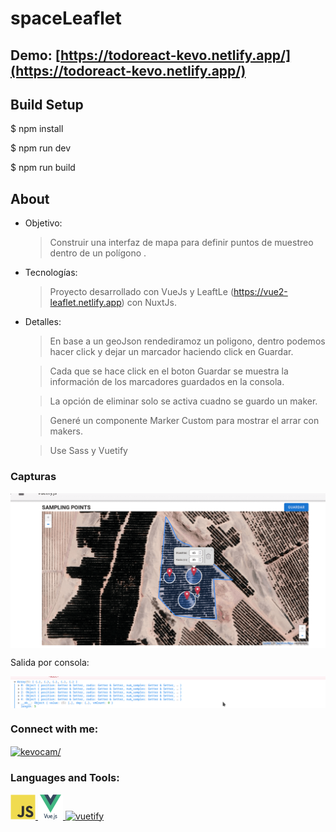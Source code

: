 # spaceLeaflet

## Demo: [https://todoreact-kevo.netlify.app/](https://todoreact-kevo.netlify.app/)

## Build Setup

$ npm install

$ npm run dev

$ npm run build

## About

- Objetivo: 
    >Construir una interfaz de mapa para definir puntos de muestreo dentro de un polígono .

- Tecnologías:
    > Proyecto desarrollado con VueJs y LeaftLe (https://vue2-leaflet.netlify.app) con NuxtJs.

- Detalles: 
    > En base a un geoJson rendediramoz un poligono, dentro podemos hacer click y dejar un marcador haciendo click en Guardar.

    > Cada que se hace click en el boton Guardar se muestra la información de los marcadores guardados en la consola.

    > La opción de eliminar solo se activa cuadno se guardo un maker.

    > Generé un componente Marker Custom para mostrar el arrar con makers.

    > Use Sass y Vuetify

 ### Capturas
 
<img align="center" src="./assets/screen2.png" alt="screen1/"  />
<br>
<p>Salida por consola:</p>
<img align="center" src="./assets/screen1.png" alt="screen1/"  />


<h3 align="left">Connect with me:</h3>
<p align="left">
<a href="https://linkedin.com/in/kevocam/" target="blank"><img align="center" src="https://raw.githubusercontent.com/rahuldkjain/github-profile-readme-generator/master/src/images/icons/Social/linked-in-alt.svg" alt="kevocam/" height="30" width="40" /></a>
</p>

<h3 align="left">Languages and Tools:</h3>
<p align="left"> <a href="https://developer.mozilla.org/en-US/docs/Web/JavaScript" target="_blank"> <img src="https://raw.githubusercontent.com/devicons/devicon/master/icons/javascript/javascript-original.svg" alt="javascript" width="40" height="40"/> </a> <a href="https://vuejs.org/" target="_blank"> <img src="https://raw.githubusercontent.com/devicons/devicon/master/icons/vuejs/vuejs-original-wordmark.svg" alt="vuejs" width="40" height="40"/> </a> <a href="https://vuetifyjs.com/en/" target="_blank"> <img src="https://bestofjs.org/logos/vuetify.svg" alt="vuetify" width="40" height="40"/> </a> </p>
